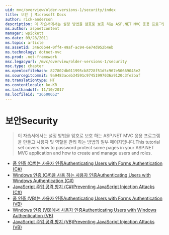 ```yaml
---
uid: mvc/overview/older-versions-1/security/index
title: 보안 | Microsoft Docs
author: rick-anderson
description: 이 자습서에서는 설정 방법을 암호로 보호 하는 ASP.NET MVC 응용 프로그램을 만들고 사용자 및 역할을 관리 하는 방법의 일부 페이지입니다.
ms.author: aspnetcontent
manager: wpickett
ms.date: 09/28/2011
ms.topic: article
ms.assetid: 346c6b44-0ff4-49af-ac94-6e74d952b4eb
ms.technology: dotnet-mvc
ms.prod: .net-framework
msc.legacyurl: /mvc/overview/older-versions-1/security
msc.type: chapter
ms.openlocfilehash: 827802db011995cb8728f51d5c967e50669045e2
ms.sourcegitcommit: 9a9483aceb34591c97451997036a9120c3fe2baf
ms.translationtype: HT
ms.contentlocale: ko-KR
ms.lasthandoff: 11/10/2017
ms.locfileid: "26500652"
---
```

<a name="security"></a><span data-ttu-id="58412-103">보안</span><span class="sxs-lookup"><span data-stu-id="58412-103">Security</span></span>
====================
> <span data-ttu-id="58412-104">이 자습서에서는 설정 방법을 암호로 보호 하는 ASP.NET MVC 응용 프로그램을 만들고 사용자 및 역할을 관리 하는 방법의 일부 페이지입니다.</span><span class="sxs-lookup"><span data-stu-id="58412-104">This tutorial set covers how to password protect some pages in your ASP.NET MVC application and how to create and manage users and roles.</span></span>


- [<span data-ttu-id="58412-105">폼 인증 (C#)는 사용자 인증</span><span class="sxs-lookup"><span data-stu-id="58412-105">Authenticating Users with Forms Authentication (C#)</span></span>](authenticating-users-with-forms-authentication-cs.md)
- [<span data-ttu-id="58412-106">Windows 인증 (C#)을 사용 하는 사용자 인증</span><span class="sxs-lookup"><span data-stu-id="58412-106">Authenticating Users with Windows Authentication (C#)</span></span>](authenticating-users-with-windows-authentication-cs.md)
- [<span data-ttu-id="58412-107">JavaScript 주입 공격 방지 (C#)</span><span class="sxs-lookup"><span data-stu-id="58412-107">Preventing JavaScript Injection Attacks (C#)</span></span>](preventing-javascript-injection-attacks-cs.md)
- [<span data-ttu-id="58412-108">폼 인증 (VB)는 사용자 인증</span><span class="sxs-lookup"><span data-stu-id="58412-108">Authenticating Users with Forms Authentication (VB)</span></span>](authenticating-users-with-forms-authentication-vb.md)
- [<span data-ttu-id="58412-109">Windows 인증 (VB)에서 사용자 인증</span><span class="sxs-lookup"><span data-stu-id="58412-109">Authenticating Users with Windows Authentication (VB)</span></span>](authenticating-users-with-windows-authentication-vb.md)
- [<span data-ttu-id="58412-110">JavaScript 주입 공격 방지 (VB)</span><span class="sxs-lookup"><span data-stu-id="58412-110">Preventing JavaScript Injection Attacks (VB)</span></span>](preventing-javascript-injection-attacks-vb.md)
